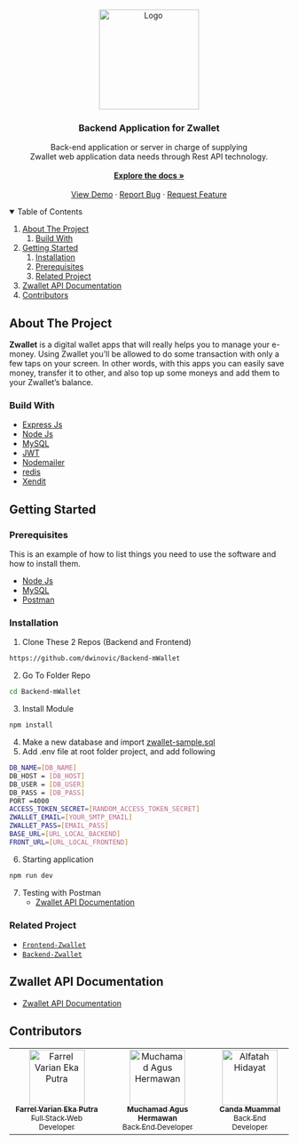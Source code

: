 <!-- PROJECT LOGO -->
<br />
<p align="center">
  <a href="https://github.com/dwinovic/Backend-mWallet">
    <img src="https://res.cloudinary.com/dnv-images/image/upload/v1631717683/Zwallet/ewallet_1_tzfymc.svg" alt="Logo" width="180" height="180">
  </a>

  <h3 align="center">Backend Application for Zwallet</h3>

  <p align="center">
    Back-end application or server in charge  of supplying  <br/> Zwallet web application data needs through Rest API technology.<br/>
    <br />
    <a href="https://github.com/dwinovic/Backend-mWallet"><strong>Explore the docs »</strong></a>
    <br />
    <br />
    <a href="https://zwallet-matrix.vercel.app/">View Demo</a>
    ·
    <a href="https://github.com/dwinovic/Backend-mWallet">Report Bug</a>
    ·
    <a href="https://github.com/dwinovic/Backend-mWallet">Request Feature</a>
  </p>
</p>

<!-- TABLE OF CONTENTS -->
<details open="open">
  <summary>Table of Contents</summary>
  <ol>
    <li>
      <a href="#about-the-project">About The Project</a>
        <ol>
            <li>
                <a href="#build-with">Build With</a>
            </li>
        </ol>
    </li>
    <li>
      <a href="#getting-started">Getting Started</a>
      <ol>
        <li>
          <a href="#installation">Installation</a>
        </li>
        <li>
          <a href="#prerequisites">Prerequisites</a>
        </li>
        <li>
          <a href="#related-project">Related Project</a>
        </li>
      </ol>
    </li>
    <li><a href="#zwallet-api-documentation">Zwallet API Documentation</a></li>
    <li><a href="#contributors">Contributors</a></li>
  </ol>
</details>

## About The Project

<b>Zwallet</b> is a digital wallet apps that will really helps you to manage your e-money. Using Zwallet you’ll be allowed to do some transaction with only a few taps on your screen. In other words, with this apps you can easily save money, transfer it to other, and also top up some moneys and add them to your Zwallet’s balance.

### Build With
* [Express Js](https://expressjs.com/)
* [Node Js](https://nodejs.org/en/)
* [MySQL](https://www.mysql.com/)
* [JWT](https://jwt.io/)
* [Nodemailer](https://nodemailer.com/about/)
* [redis](https://redis.io/)
* [Xendit](https://www.xendit.co/)

## Getting Started

### Prerequisites

This is an example of how to list things you need to use the software and how to install them.
* [Node Js](https://nodejs.org/en/download/)
* [MySQL](https://www.mysql.com/downloads/)
* [Postman](https://www.postman.com/downloads/)

### Installation
    
1. Clone These 2 Repos (Backend and Frontend)
```sh
https://github.com/dwinovic/Backend-mWallet
```
2. Go To Folder Repo
```sh
cd Backend-mWallet
```
3. Install Module
```sh
npm install
```
4. Make a new database and import [zwallet-sample.sql](https://drive.google.com/file/d/1WwWDDorXfAUq7dJIgupJ_MKBlELKkMc4/view?usp=sharing)
5. Add .env file at root folder project, and add following
```sh
DB_NAME=[DB_NAME]
DB_HOST = [DB_HOST]
DB_USER = [DB_USER]
DB_PASS = [DB_PASS]
PORT =4000
ACCESS_TOKEN_SECRET=[RANDOM_ACCESS_TOKEN_SECRET]
ZWALLET_EMAIL=[YOUR_SMTP_EMAIL]
ZWALLET_PASS=[EMAIL_PASS]
BASE_URL=[URL_LOCAL_BACKEND]
FRONT_URL=[URL_LOCAL_FRONTEND]
```
6. Starting application
```sh
npm run dev
```
7. Testing with Postman
    * [Zwallet API Documentation](https://documenter.getpostman.com/view/13709692/Tzz4RfES#acbbeee4-4be5-4a99-8185-24f2c3ea10c6)

### Related Project
* [`Frontend-Zwallet`](https://github.com/dwinovic/zwallet)
* [`Backend-Zwallet`](https://github.com/dwinovic/Backend-mWallet)

## Zwallet API Documentation

* [Zwallet API Documentation](https://documenter.getpostman.com/view/13709692/Tzz4RfES#acbbeee4-4be5-4a99-8185-24f2c3ea10c6)

## Contributors

<center>
  <table>
    <tr>
      <td align="center">
        <a href="https://github.com/farrelvarian">
          <img width="100" src="https://avatars.githubusercontent.com/u/42968960?v=4" alt="Farrel Varian Eka Putra"><br/>
          <sub><b>Farrel Varian Eka Putra</b></sub> <br/>
          <sub>Full Stack Web Developer</sub>
        </a>
      </td>
      <td align="center">
        <a href="https://github.com/19damah23">
          <img width="100" src="https://media-exp1.licdn.com/dms/image/C5603AQG98I3VT9Wc5g/profile-displayphoto-shrink_800_800/0/1630549889980?e=1637193600&v=beta&t=EL-sEsGitFv9TeZofjNhs7fVZa0RxLSwxhyqhF3Xt8A" alt="Muchamad Agus Hermawan"><br/>
          <sub><b>Muchamad Agus Hermawan</b></sub> <br/>
          <sub>Back End Developer</sub>
        </a>
      </td>
            <td align="center">
        <a href="https://github.com/CandaMuammal">
          <img width="100" src="https://avatars.githubusercontent.com/u/79079927?v=4" alt="Alfatah Hidayat"><br/>
          <sub><b>Canda Muammal</b></sub> <br/>
          <sub>Back End Developer</sub>
        </a>
      </td>
    </tr>
  </table>
</center>
